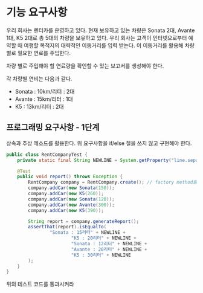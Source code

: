 # 기능 요구사항
우리 회사는 렌터카를 운영하고 있다. 현재 보유하고 있는 차량은 Sonata 2대, Avante 1대, K5 2대로 총 5대의 차량을 보유하고 있다.
우리 회사는 고객이 인터넷으로부터 예약할 때 여행할 목적지의 대략적인 이동거리를 입력 받는다. 이 이동거리를 활용해 차량 별로 필요한 연료를 주입한다.

차량 별로 주입해야 할 연료량을 확인할 수 있는 보고서를 생성해야 한다.

각 차량별 연비는 다음과 같다.

* Sonata : 10km/리터 : 2대
* Avante : 15km/리터 : 1대
* K5 : 13km/리터 : 2대

## 프로그래밍 요구사항 - 1단계

상속과 추상 메소드를 활용한다.
위 요구사항을 if/else 절을 쓰지 않고 구현해야 한다.

```java
public class RentCompanyTest {
    private static final String NEWLINE = System.getProperty("line.separator");

    @Test
    public void report() throws Exception {
        RentCompany company = RentCompany.create(); // factory method를 사용해 생성
        company.addCar(new Sonata(150));
        company.addCar(new K5(260));
        company.addCar(new Sonata(120));
        company.addCar(new Avante(300));
        company.addCar(new K5(390));

        String report = company.generateReport();
        assertThat(report).isEqualTo(
                "Sonata : 15리터" + NEWLINE +
                        "K5 : 20리터" + NEWLINE +
                        "Sonata : 12리터" + NEWLINE +
                        "Avante : 20리터" + NEWLINE +
                        "K5 : 30리터" + NEWLINE
        );
    }
}
```

위의 테스트 코드를 통과시켜라